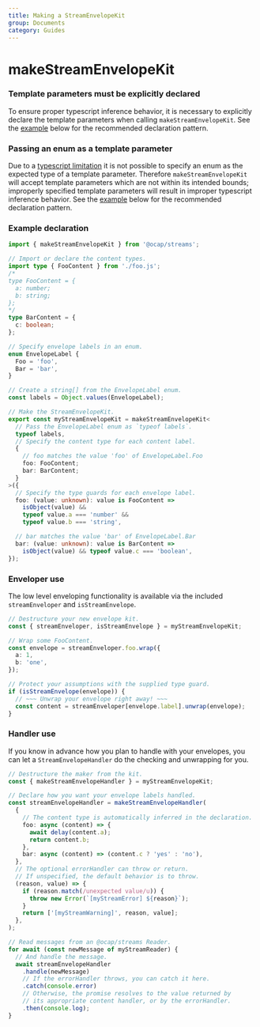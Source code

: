 ```yaml
---
title: Making a StreamEnvelopeKit
group: Documents
category: Guides
---
```


# makeStreamEnvelopeKit

### Template parameters must be explicitly declared

To ensure proper typescript inference behavior, it is necessary to explicitly declare the template parameters when calling `makeStreamEnvelopeKit`. See the [example](#example) below for the recommended declaration pattern.

### Passing an enum as a template parameter

Due to a [typescript limitation](https://github.com/microsoft/TypeScript/issues/30611) it is not possible to specify an enum as the expected type of a template parameter. Therefore `makeStreamEnvelopeKit` will accept template parameters which are not within its intended bounds; improperly specified template parameters will result in improper typescript inference behavior. See the [example](#example) below for the recommended declaration pattern.

### Example declaration

```ts
import { makeStreamEnvelopeKit } from '@ocap/streams';

// Import or declare the content types.
import type { FooContent } from './foo.js';
/*
type FooContent = {
  a: number;
  b: string;
};
*/
type BarContent = {
  c: boolean;
};

// Specify envelope labels in an enum.
enum EnvelopeLabel {
  Foo = 'foo',
  Bar = 'bar',
}

// Create a string[] from the EnvelopeLabel enum.
const labels = Object.values(EnvelopeLabel);

// Make the StreamEnvelopeKit.
export const myStreamEnvelopeKit = makeStreamEnvelopeKit<
  // Pass the EnvelopeLabel enum as `typeof labels`.
  typeof labels,
  // Specify the content type for each content label.
  {
    // foo matches the value 'foo' of EnvelopeLabel.Foo
    foo: FooContent;
    bar: BarContent;
  }
>({
  // Specify the type guards for each envelope label.
  foo: (value: unknown): value is FooContent =>
    isObject(value) &&
    typeof value.a === 'number' &&
    typeof value.b === 'string',

  // bar matches the value 'bar' of EnvelopeLabel.Bar
  bar: (value: unknown): value is BarContent =>
    isObject(value) && typeof value.c === 'boolean',
});
```

### Enveloper use

The low level enveloping functionality is available via the included `streamEnveloper` and `isStreamEnvelope`.

```ts
// Destructure your new envelope kit.
const { streamEnveloper, isStreamEnvelope } = myStreamEnvelopeKit;

// Wrap some FooContent.
const envelope = streamEnveloper.foo.wrap({
  a: 1,
  b: 'one',
});

// Protect your assumptions with the supplied type guard.
if (isStreamEnvelope(envelope)) {
  // ~~~ Unwrap your envelope right away! ~~~
  const content = streamEnveloper[envelope.label].unwrap(envelope);
}
```

### Handler use

If you know in advance how you plan to handle with your envelopes, you can let a `StreamEnvelopeHandler` do the checking and unwrapping for you.

```ts
// Destructure the maker from the kit.
const { makeStreamEnvelopeHandler } = myStreamEnvelopeKit;

// Declare how you want your envelope labels handled.
const streamEnvelopeHandler = makeStreamEnvelopeHandler(
  {
    // The content type is automatically inferred in the declaration.
    foo: async (content) => {
      await delay(content.a);
      return content.b;
    },
    bar: async (content) => (content.c ? 'yes' : 'no'),
  },
  // The optional errorHandler can throw or return.
  // If unspecified, the default behavior is to throw.
  (reason, value) => {
    if (reason.match(/unexpected value/u)) {
      throw new Error(`[myStreamError] ${reason}`);
    }
    return ['[myStreamWarning]', reason, value];
  },
);

// Read messages from an @ocap/streams Reader.
for await (const newMessage of myStreamReader) {
  // And handle the message.
  await streamEnvelopeHandler
    .handle(newMessage)
    // If the errorHandler throws, you can catch it here.
    .catch(console.error)
    // Otherwise, the promise resolves to the value returned by
    // its appropriate content handler, or by the errorHandler.
    .then(console.log);
}
```
